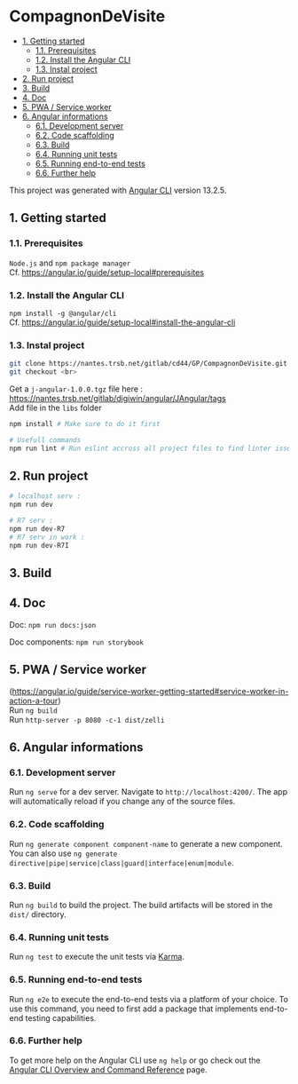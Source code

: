 # CompagnonDeVisite<!-- omit in toc -->

- [1. Getting started](#1-getting-started)
  - [1.1. Prerequisites](#11-prerequisites)
  - [1.2. Install the Angular CLI](#12-install-the-angular-cli)
  - [1.3. Instal project](#13-instal-project)
- [2. Run project](#2-run-project)
- [3. Build](#3-build)
- [4. Doc](#4-doc)
- [5. PWA / Service worker](#5-pwa--service-worker)
- [6. Angular informations](#6-angular-informations)
  - [6.1. Development server](#61-development-server)
  - [6.2. Code scaffolding](#62-code-scaffolding)
  - [6.3. Build](#63-build)
  - [6.4. Running unit tests](#64-running-unit-tests)
  - [6.5. Running end-to-end tests](#65-running-end-to-end-tests)
  - [6.6. Further help](#66-further-help)
  

This project was generated with [Angular CLI](https://github.com/angular/angular-cli) version 13.2.5.

## 1. Getting started

### 1.1. Prerequisites

`Node.js` and `npm package manager`  
Cf. https://angular.io/guide/setup-local#prerequisites  

### 1.2. Install the Angular CLI

`npm install -g @angular/cli`  
Cf. https://angular.io/guide/setup-local#install-the-angular-cli

### 1.3. Instal project

```bash
git clone https://nantes.trsb.net/gitlab/cd44/GP/CompagnonDeVisite.git
git checkout <br>
```
Get a `j-angular-1.0.0.tgz` file here : https://nantes.trsb.net/gitlab/digiwin/angular/JAngular/tags  
Add file in the `libs` folder

```bash
npm install # Make sure to do it first

# Usefull commands
npm run lint # Run eslint accross all project files to find linter issues (try to fix them if possible) | Use ESLint extension for VSC
```

## 2. Run project
```bash
# localhost serv :
npm run dev

# R7 serv :
npm run dev-R7
# R7 serv in work :
npm run dev-R7I

```

## 3. Build

## 4. Doc 

Doc: `npm run docs:json`  

Doc components: `npm run storybook`  

## 5. PWA / Service worker

(https://angular.io/guide/service-worker-getting-started#service-worker-in-action-a-tour)  
Run `ng build`  
Run `http-server -p 8080 -c-1 dist/zelli`


## 6. Angular informations

### 6.1. Development server

Run `ng serve` for a dev server. Navigate to `http://localhost:4200/`. The app will automatically reload if you change any of the source files.

### 6.2. Code scaffolding

Run `ng generate component component-name` to generate a new component. You can also use `ng generate directive|pipe|service|class|guard|interface|enum|module`.

### 6.3. Build

Run `ng build` to build the project. The build artifacts will be stored in the `dist/` directory.

### 6.4. Running unit tests

Run `ng test` to execute the unit tests via [Karma](https://karma-runner.github.io).

### 6.5. Running end-to-end tests

Run `ng e2e` to execute the end-to-end tests via a platform of your choice. To use this command, you need to first add a package that implements end-to-end testing capabilities.

### 6.6. Further help

To get more help on the Angular CLI use `ng help` or go check out the [Angular CLI Overview and Command Reference](https://angular.io/cli) page.
